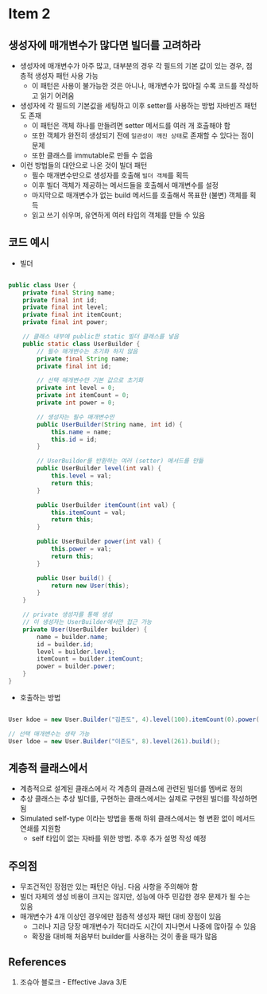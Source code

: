 # Item 2

## 생성자에 매개변수가 많다면 빌더를 고려하라

- 생성자에 매개변수가 아주 많고, 대부분의 경우 각 필드의 기본 값이 있는 경우, 점층적 생성자 패턴 사용 가능
  - 이 패턴은 사용이 불가능한 것은 아니나, 매개변수가 많아질 수록 코드를 작성하고 읽기 어려움
- 생성자에 각 필드의 기본값을 세팅하고 이후 setter를 사용하는 방법 자바빈즈 패턴도 존재
  - 이 패턴은 객체 하나를 만들려면 setter 메서드를 여러 개 호출해야 함
  - 또한 객체가 완전히 생성되기 전에 `일관성이 깨진 상태`로 존재할 수 있다는 점이 문제
  - 또한 클래스를 immutable로 만들 수 없음
- 이런 방법들의 대안으로 나온 것이 빌더 패턴
  - 필수 매개변수만으로 생성자를 호출해 `빌더 객체`를 획득
  - 이후 빌더 객체가 제공하는 메서드들을 호출해서 매개변수를 설정
  - 마지막으로 매개변수가 없는 build 메서드를 호출해서 목표한 (불변) 객체를 획득
  - 읽고 쓰기 쉬우며, 유연하게 여러 타입의 객체를 만들 수 있음

## 코드 예시

- 빌더

```Java

public class User {
    private final String name;
    private final int id;
    private final int level;
    private final int itemCount;
    private final int power;

    // 클래스 내부에 public한 static 빌더 클래스를 넣음
    public static class UserBuilder {
        // 필수 매개변수는 초기화 하지 않음
        private final String name;
        private final int id;

        // 선택 매개변수만 기본 값으로 초기화
        private int level = 0;
        private int itemCount = 0;
        private int power = 0;

        // 생성자는 필수 매개변수만
        public UserBuilder(String name, int id) {
            this.name = name;
            this.id = id;
        }

        // UserBuilder를 반환하는 여러 (setter) 메서드를 만듦
        public UserBuilder level(int val) {
            this.level = val;
            return this;
        }

        public UserBuilder itemCount(int val) {
            this.itemCount = val;
            return this;
        }

        public UserBuilder power(int val) {
            this.power = val;
            return this;
        }

        public User build() {
            return new User(this);
        }
    }

    // private 생성자를 통해 생성
    // 이 생성자는 UserBuilder에서만 접근 가능
    private User(UserBuilder builder) {
        name = builder.name;
        id = builder.id;
        level = builder.level;
        itemCount = builder.itemCount;
        power = builder.power;
    }
}

```

- 호출하는 방법

```Java

User kdoe = new User.Builder("김존도", 4).level(100).itemCount(0).power(20).build();

// 선택 매개변수는 생략 가능
User ldoe = new User.Builder("이존도", 8).level(261).build();

```

## 계층적 클래스에서

- 계층적으로 설계된 클래스에서 각 계층의 클래스에 관련된 빌더를 멤버로 정의
- 추상 클래스는 추상 빌더를, 구현하는 클래스에서는 실제로 구현된 빌더를 작성하면 됨
- Simulated self-type 이라는 방법을 통해 하위 클래스에서는 형 변환 없이 메서드 연쇄를 지원함
  - self 타입이 없는 자바를 위한 방법. 추후 추가 설명 작성 예정

## 주의점

- 무조건적인 장점만 있는 패턴은 아님. 다음 사항을 주의해야 함
- 빌더 자체의 생성 비용이 크지는 않지만, 성능에 아주 민감한 경우 문제가 될 수는 있음
- 매개변수가 4개 이상인 경우에만 점층적 생성자 패턴 대비 장점이 있음
  - 그러나 지금 당장 매개변수가 적더라도 시간이 지나면서 나중에 많아질 수 있음
  - 확장을 대비해 처음부터 builder를 사용하는 것이 좋을 때가 많음

## References

1. 조슈아 블로크 - Effective Java 3/E
